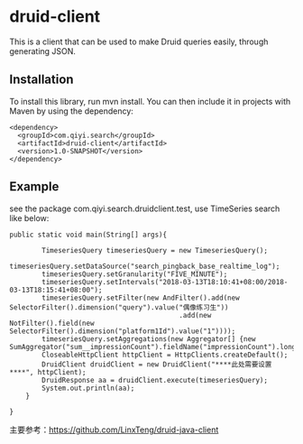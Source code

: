 # druid-client
This is a client that can be used to make Druid queries easily, through generating JSON.  

## Installation  
To install this library, run mvn install. You can then include it in projects with Maven by using the dependency:  

```jar包引用
<dependency>
  <groupId>com.qiyi.search</groupId>
  <artifactId>druid-client</artifactId>  
  <version>1.0-SNAPSHOT</version>  
</dependency>  
```  
## Example   
see the package com.qiyi.search.druidclient.test, use TimeSeries search like below:

```
public static void main(String[] args){

        TimeseriesQuery timeseriesQuery = new TimeseriesQuery();
        timeseriesQuery.setDataSource("search_pingback_base_realtime_log");
        timeseriesQuery.setGranularity("FIVE_MINUTE");
        timeseriesQuery.setIntervals("2018-03-13T18:10:41+08:00/2018-03-13T18:15:41+08:00");
        timeseriesQuery.setFilter(new AndFilter().add(new SelectorFilter().dimension("query").value("偶像练习生"))
                                          .add(new NotFilter().field(new SelectorFilter().dimension("platform1Id").value("1"))));
        timeseriesQuery.setAggregations(new Aggregator[] {new SumAggregator("sum__impressionCount").fieldName("impressionCount").longSum()});
        CloseableHttpClient httpClient = HttpClients.createDefault();
        DruidClient druidClient = new DruidClient("****此处需要设置****", httpClient);
        DruidResponse aa = druidClient.execute(timeseriesQuery);
        System.out.println(aa);
    }

}
```

主要参考：https://github.com/LinxTeng/druid-java-client
